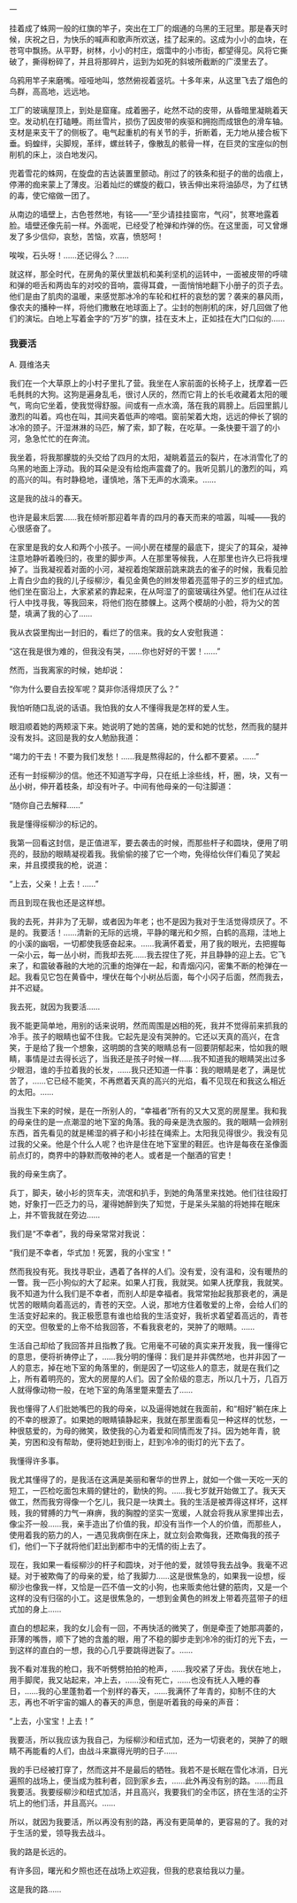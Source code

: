 一

  

挂着成了蛛网一般的红旗的竿子，突出在工厂的烟通的乌黑的王冠里。那是春天时候，庆祝之日，为快乐的喊声和歌声所欢送，挂了起来的。这成为小小的血块，在苍穹中飘扬。从平野，树林，小小的村庄，烟霭中的小市街，都望得见。风将它撕破了，撕得粉碎了，并且将那碎片，运到为如死的斜坡所截断的广漠里去了。

乌鸦用竿子来磨嘴。哑哑地叫，悠然俯视着竖坑。十多年来，从这里飞去了烟色的鸟群，高高地，远远地。

工厂的玻璃屋顶上，到处是窟窿。成着圈子，屹然不动的皮带，从昏暗里凝眺着天空。发动机在打磕睡。雨丝雪片，损伤了因皮带的疾驱和拥抱而成银色的滑车轴。支材是来支干了的侧板了。电气起重机的有关节的手，折断着，无力地从接合板下垂。蚂蝗绊，尖脚规，革绊，螺丝转子，像散乱的骸骨一样，在巨灵的宝座似的刨削机的床上，淡白地发闪。

兜着雪花的蛛网，在旋盘的吉达装置里颤动。削过了的铁条和挺子的凿的齿痕上，停滞的痂来蒙上了薄皮。沿着灿烂的螺旋的截口，铁舌伸出来将油舔尽，为了红锈的毒，使它缩做一团了。

从南边的墙壁上，古色苍然地，有铭——“至少请挂挂窗帘，气闷”，贫寒地露着脸。墙壁还像先前一样。外面呢，已经受了枪弹和炸弹的伤。在这里面，可又曾爆发了多少信仰，哀愁，苦恼，欢喜，愤怒呵！

唉唉，石头呀！……还记得么？……

就这样，那全时代，在房角的莱伏里跋机和美利坚机的运转中，一面被皮带的呼啸和弹的咂舌和两齿车的对咬的音响，震得耳聋，一面悄悄地翻下小册子的页子去。他们是由了肌肉的温暖，来感觉那冰冷的车轮和杠杆的哀愁的罢？袭来的暴风雨，像农夫的播种一样，将他们撒散在地球面上了。尘封的刨削机的床，好几回做了他们的演坛。白地上写着金字的“万岁”的旗，挂在支木上，正如挂在大门口似的……

   

  

  

### 我要活

A. 聂维洛夫　　

  

我们在一个大草原上的小村子里扎了营。我坐在人家前面的长椅子上，抚摩着一匹毛毵毵的大狗。这狗是遍身乱毛，很讨人厌的，然而它背上的长毛收藏着太阳的暖气，弯向它坐着，使我觉得舒服。间或有一点水滴，落在我的肩膀上。后园里鹅儿激烈的叫着。鸡也在叫，其间夹着低声的啼唱。窗前架着大炮，远远的伸长了钢的冰冷的颈子。汗湿淋淋的马匹，解了索，卸了鞍，在吃草。一条快要干涸了的小河，急急忙忙的在奔流。

我坐着，将我那朦胧的头交给了四月的太阳，凝眺着蓝云的裂片，在冰消雪化了的乌黑的地面上浮动。我的耳朵是没有给炮声震聋了的。我听见鹅儿的激烈的叫，鸡的高兴的叫。有时静稳地，谨慎地，落下无声的水滴来。……

这是我的战斗的春天。

也许是最末后罢……我在倾听那迎着年青的四月的春天而来的喧嚣，叫喊——我的心很感奋了。

在家里是我的女人和两个小孩子。一间小房在楼屋的最底下，提尖了的耳朵，凝神注意地静听着晚归的，夜里的脚步声。人在那里等候我，人在那里也许久已将我埋掉了。当我凝视着对面的小河，凝视着炮架跟前跳来跳去的雀子的时候，我看见脸上青白少血的我的儿子绥柳沙，看见金黄色的辫发带着亮蓝带子的三岁的纽式加。他们坐在窗沿上，大家紧紧的靠起来，在从呵湿了的窗玻璃往外望。他们在从过往行人中找寻我，等我回来，将他们抱在膝髁上。这两个模胡的小脸，将为父的苦楚，填满了我的心了……

我从衣袋里掏出一封旧的，看烂了的信来。我的女人安慰我道：

“这在我是很为难的，但我没有哭，……你也好好的干罢！……”

然而，当我离家的时候，她却说：

“你为什么要自去投军呢？莫非你活得烦厌了么？”

我怕听随口乱说的话语。我怕我的女人不懂得我是怎样的爱人生。

眼泪顺着她的两颊滚下来。她说明了她的苦痛，她的爱和她的忧愁，然而我的腿并没有发抖。这回是我的女人勉励我道：

“竭力的干去！不要为我们发愁！……我是熬得起的，什么都不要紧。……”

还有一封绥柳沙的信。他还不知道写字母，只在纸上涂些线，杆，圈，块，又有一丛小树，伸开着枝条，却没有叶子。中间有他母亲的一句注脚道：

“随你自己去解释……”

我是懂得绥柳沙的标记的。

我第一回看这封信，是正值进军，要去袭击的时候，而那些杆子和圆块，便用了明亮的，鼓励的眼睛凝视着我。我偷偷的接了它一个吻，免得给伙伴们看见了笑起来，并且摸摸我的枪，说道：

“上去，父亲！上去！……”

而且到现在我也还是这样想。

我的去死，并非为了无聊，或者因为年老；也不是因为我对于生活觉得烦厌了。不是的。我要活！……清新的无际的远境，平静的曙光和夕照，白鹤的高翔，洼地上的小溪的幽咽，一切都使我感奋起来。……我满怀着爱，用了我的眼光，去把握每一朵小云，每一丛小树，而我却去死……我去捏住了死，并且静静的迎上去。它飞来了，和震破春融的大地的沉重的炮弹在一起，和青烟闪闪，密集不断的枪弹在一起。我看见它包在黄昏中，埋伏在每个小树丛后面，每个小冈子后面，然而我去，并不迟疑。

我去死，就因为我要活……

我不能更简单地，用别的话来说明，然而周围是凶相的死，我并不觉得前来抓我的冷手。孩子的眼睛也留不住我。它起先是没有哭肿的。它还以天真的高兴，在含笑，于是给了我一个想象，这明朗的含笑的眼睛总有一回要阴郁起来，恰如我的眼睛，事情是过去得长远了，当我还是孩子时候一样……我不知道我的眼睛哭出过多少眼泪，谁的手拉着我的长发，……我只还知道一件事：我的眼睛是老了，满是忧苦了，……它已经不能笑，不再燃着天真的高兴的光焰，看不见现在和我这么相近的太阳。……

当我生下来的时候，是在一所别人的，“幸福者”所有的又大又宽的房屋里。我和我的母亲住的是一点潮湿的地下室的角落。我的母亲是洗衣服的。我的眼睛一会辨别东西，首先看见的就是稀湿的裤子和小衫挂在绳索上。太阳我见得很少。我没有见过我的父亲。他是个什么人呢？也许是住在地下室里的鞋匠。也许是每夜在圣像面前点灯的，商界中的静默而敬神的老人。或者是一个酗酒的官吏！

我的母亲生病了。

兵丁，脚夫，破小衫的货车夫，流氓和扒手，到她的角落里来找她。他们往往殴打她，好象打一匹乏力的马，灌得她醉到失了知觉，于是呆头呆脑的将她摔在眠床上，并不管我就在旁边……

我们是“不幸者”，我的母亲常常对我说：

“我们是不幸者，华式加！死罢，我的小宝宝！”

然而我投有死。我找寻职业，遇着了各样的人们。没有爱，没有温和，没有暖热的一瞥。我一匹小狗似的大了起来。如果人打我，我就哭。如果人抚摩我，我就笑。我不知道为什么我们是不幸者，而别人却是幸福者。我常常抬起我那衰老的，满是忧苦的眼睛向着高远的，青苍的天空。人说，那地方住着敬爱的上帝，会给人们的生活变好起来的。我正极愿意有谁也给我的生活变好，我祈求着望着高远的，青苍的天空。但敬爱的上帝不给我回答，不看我衰老的，哭肿了的眼睛。……

生活自己却给了我回答并且指教了我。它用毫不可破的真实来开发我，我一懂得它的意思，便将祈祷停止了，……我分明的懂得：我们是并非偶然地，也并非因了一人的意志，掉在地下室的角落里的，倒是因了一切这些人的意志，就是在我们之上，所有着明亮的，宽大的房屋的人们。因了全阶级的意志，所以几十万，几百万人就得像动物一般，在地下室的角落里蹩来蹩去了……

我也懂得了人们批她嘴巴的我的母亲，以及逼得她就在我面前，和“相好”躺在床上的不幸的根源了。如果她的眼睛镇静起来，我就在那里面看见一种这样的忧愁，一种很慈爱的，为母的微笑，致使我的心为着爱和同情而发了抖。因为她年青，貌美，穷困和没有帮助，便将她赶到街上，赶到冷冷的街灯的光下去了。

我懂得许多事。

我尤其懂得了的，是我活在这满是美丽和奢华的世界上，就如一个做一天吃一天的短工，一匹检吃面包末屑的健壮的，勤快的狗。……我七岁就开始做工了。我天天做工，然而我穷得像一个乞儿，我只是一块粪土。我的生活是被弄得这样坏，这样贱，我的臂膊的力气一麻痹，我的胸膛的坚实一宽缓，人就会将我从家里摔出去，像尘芥一般……我，亲手造出了价值的我，却没有当作一个人的价值，而那些人，使用着我的筋力的人，一遇见我病倒在床上，就立刻会欺侮我，还欺侮我的孩子们，他们一下子就将他们赶出到都市中的无情的街上去了。

现在，我如果一看绥柳沙的杆子和圆块，对于他的爱，就领导我去战争。我毫不迟疑。对于被欺侮了的母亲的爱，给了我脚力……这是很焦急的，如果我一设想，绥柳沙也像我一样，又恰是一匹不值一文的小狗，也来贩卖他壮健的筋肉，又是一个这样的没有归宿的小工。这是很焦急的，一想到金黄色的辫发上带着亮蓝带子的纽式加的身上……

直白的想起来，我的女儿会有一回，不再快活的微笑了，倒是牵歪了她那凋萎的，菲薄的嘴唇，顺下了她的含羞的眼，用了不稳的脚步走到冷冷的街灯的光下去，一到这样的直白的一想，我的心几乎要跳得迸裂了。……

我不看对准我的枪口，我不听劈劈拍拍的枪声，……我咬紧了牙齿。我伏在地上，用手脚爬，我又站起来，冲上去，……没有死亡，……也没有抚人入睡的春日，……我的心里蓬勃着一个别样的春天，……我满怀了年青的，抑制不住的大志，再也不听宇宙的媚人的春天的声息，倒是听着我的母亲的声音：

“上去，小宝宝！上去！”

我要活，所以我应该为我自己，为绥柳沙和纽式加，还为一切衰老的，哭肿了的眼睛不再能看的人们，由战斗来赢得光明的日子……

我的手已经被打穿了，然而这并不是最后的牺牲。我若不是长眠在雪化冰消，日光遍照的战场上，便当成为胜利者，回到家乡去，……此外再没有别的路。……而且我要活。我要绥柳沙和纽式加活，并且高兴，我要我们的全市区，挤在生活的尘芥坑上的他们活，并且高兴。……

所以，就因为我要活，所以再没有别的路，再没有更简单的，更容易的了。我的对于生活的爱，领导我去战斗。

我的路是长远的。

有许多回，曙光和夕照也还在战场上欢迎我，但我的悲哀给我以力量。

这是我的路……